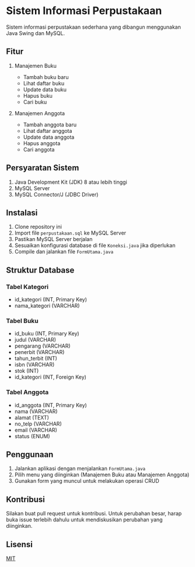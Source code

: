 # Sistem Informasi Perpustakaan

Sistem informasi perpustakaan sederhana yang dibangun menggunakan Java Swing dan MySQL.

## Fitur

1. Manajemen Buku
   - Tambah buku baru
   - Lihat daftar buku
   - Update data buku
   - Hapus buku
   - Cari buku

2. Manajemen Anggota
   - Tambah anggota baru
   - Lihat daftar anggota
   - Update data anggota
   - Hapus anggota
   - Cari anggota

## Persyaratan Sistem

1. Java Development Kit (JDK) 8 atau lebih tinggi
2. MySQL Server
3. MySQL Connector/J (JDBC Driver)

## Instalasi

1. Clone repository ini
2. Import file `perpustakaan.sql` ke MySQL Server
3. Pastikan MySQL Server berjalan
4. Sesuaikan konfigurasi database di file `Koneksi.java` jika diperlukan
5. Compile dan jalankan file `FormUtama.java`

## Struktur Database

### Tabel Kategori
- id_kategori (INT, Primary Key)
- nama_kategori (VARCHAR)

### Tabel Buku
- id_buku (INT, Primary Key)
- judul (VARCHAR)
- pengarang (VARCHAR)
- penerbit (VARCHAR)
- tahun_terbit (INT)
- isbn (VARCHAR)
- stok (INT)
- id_kategori (INT, Foreign Key)

### Tabel Anggota
- id_anggota (INT, Primary Key)
- nama (VARCHAR)
- alamat (TEXT)
- no_telp (VARCHAR)
- email (VARCHAR)
- status (ENUM)

## Penggunaan

1. Jalankan aplikasi dengan menjalankan `FormUtama.java`
2. Pilih menu yang diinginkan (Manajemen Buku atau Manajemen Anggota)
3. Gunakan form yang muncul untuk melakukan operasi CRUD

## Kontribusi

Silakan buat pull request untuk kontribusi. Untuk perubahan besar, harap buka issue terlebih dahulu untuk mendiskusikan perubahan yang diinginkan.

## Lisensi

[MIT](https://choosealicense.com/licenses/mit/) 